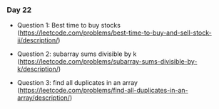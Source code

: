 ### Day 22

- Question 1: Best time to buy stocks (https://leetcode.com/problems/best-time-to-buy-and-sell-stock-ii/description/)

- Question 2: subarray sums divisible by k (https://leetcode.com/problems/subarray-sums-divisible-by-k/description/)

- Question 3: find all duplicates in an array (https://leetcode.com/problems/find-all-duplicates-in-an-array/description/)



